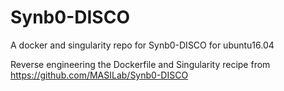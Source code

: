 # Synb0-DISCO
A docker and singularity repo for  Synb0-DISCO for ubuntu16.04

Reverse engineering the Dockerfile and Singularity recipe from https://github.com/MASILab/Synb0-DISCO

